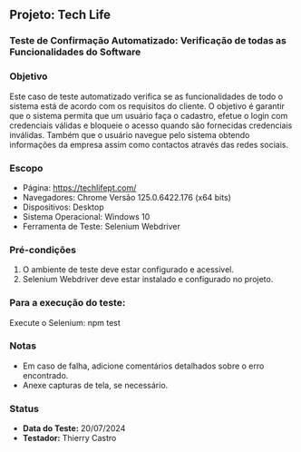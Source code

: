 ## Projeto: Tech Life

### Teste de Confirmação Automatizado: Verificação de todas as Funcionalidades do Software

### Objetivo
Este caso de teste automatizado verifica se as funcionalidades de todo o sistema está de acordo com os requisitos do cliente. O objetivo é garantir que o sistema permita que um usuário faça o cadastro, efetue o login com credenciais válidas e bloqueie o acesso quando são fornecidas credenciais inválidas. Também que o usuário navegue pelo sistema obtendo informações da empresa assim como contactos através das redes sociais.

### Escopo
- Página: https://techlifept.com/
- Navegadores: Chrome Versão 125.0.6422.176 (x64 bits)
- Dispositivos: Desktop
- Sistema Operacional: Windows 10
- Ferramenta de Teste: Selenium Webdriver

### Pré-condições
1. O ambiente de teste deve estar configurado e acessível.
2. Selenium Webdriver deve estar instalado e configurado no projeto.

### Para a execução do teste:
Execute o Selenium: npm test

### Notas
- Em caso de falha, adicione comentários detalhados sobre o erro encontrado.
- Anexe capturas de tela, se necessário.

### Status
- **Data do Teste:** 20/07/2024
- **Testador:** Thierry Castro
